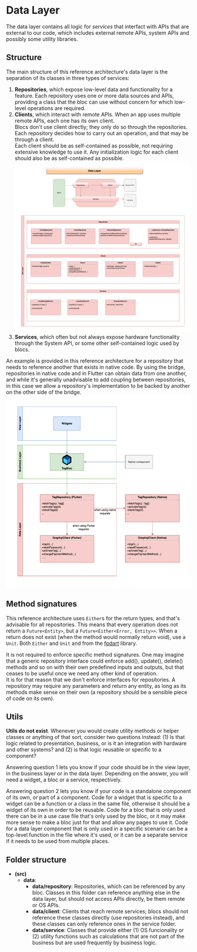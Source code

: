 # Data Layer

The data layer contains all logic for _services_ that interfact with APIs that are external to our code, which includes external remote APIs, system APIs and possibly some utility libraries.

## Structure

The main structure of this reference architecture's data layer is the separation of its classes in three types of services:

1. **Repositories**, which expose low-level data and functionality for a feature. Each repository uses one or more data sources and APIs, providing a class that the bloc can use without concern for which low-level operations are required.
2. **Clients**, which interact with remote APIs. When an app uses multiple remote APIs, each one has its own client.  
   Blocs don't use client directly; they only do so through the repositories. Each repository decides how to carry out an operation, and that may be through a client.  
   Each client should be as self-contained as possible, not requiring extensive knowledge to use it. Any initialization logic for each client should also be as self-contained as possible.
   ![Data layer](img/arq-app-flutter-hybrid-architecture-Data%20Layer.drawio.png)
3. **Services**, which often but not always expose hardware functionality through the System API, or some other self-contained logic used by blocs.

An example is provided in this reference architecture for a repository that needs to reference another that exists in native code. By using the bridge, repositories in native code and in Flutter can obtain data from one another, and while it's generally unadvisable to add coupling between repositories, in this case we allow a repository's implementation to be backed by another on the other side of the bridge.
![Repository call stack](img/arq-app-flutter-hybrid-architecture-Repository%20Call%20Stack.drawio.png)

## Method signatures

This reference architecture uses `Either`s for the return types, and that's advisable for all repositories. This means that every operation does not return a `Future<Entity>`, but a `Future<Either<Error, Entity>>`. When a return does not exist (when the method would normally return void), use a `Unit`. Both `Either` and `Unit` and from the [fpdart](https://pub.dev/packages/fpdart) library.

It is not required to enforce specific method signatures. One may imagine that a generic repository interface could enforce add(), update(), delete() methods and so on with their own predefined inputs and outputs, but that ceases to be useful once we need any other kind of operation.  
It is for that reason that we don't enforce interfaces for repositories. A repository may require any parameters and return any entity, as long as its methods make sense on their own (a repository should be a sensible piece of code on its own).

## Utils

**Utils do not exist**. Whenever you would create utility methods or helper classes or anything of that sort, consider two questions instead: (1) Is that logic related to presentation, business, or is it an integration with hardware and other systems? and (2) is that logic reusable or specific to a component?

Answering question 1 lets you know if your code should be in the view layer, in the business layer or in the data layer. Depending on the answer, you will need a widget, a bloc or a service, respectively.

Answering question 2 lets you know if your code is a standalone component of its own, or part of a component. Code for a widget that is specific to a widget can be a function or a class in the same file, otherwise it should be a widget of its own in order to be reusable. Code for a bloc that is only used there can be in a use case file that's only used by the bloc, or it may make more sense to make a bloc just for that and allow any pages to use it. Code for a data layer component that is only used in a specific scenario can be a top-level function in the file where it's used, or it can be a separate service if it needs to be used from multiple places.

## Folder structure

- **(src)**
  - **data**:
    - **data/repository**: Repositories, which can be referenced by any bloc. Classes in this folder can reference anything else in the data layer, but should not access APIs directly, be them remote or OS APIs.
    - **data/client**: Clients that reach remote services; blocs should not reference these classes directly (use repositories instead), and these classes can only reference ones in the service folder.
    - **data/service**: Classes that provide either (1) OS funcionality or (2) utility functions such as calculations that are not part of the business but are used frequently by business logic.
